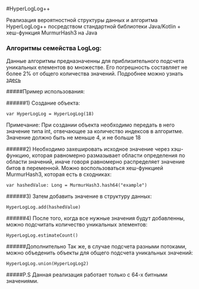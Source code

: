 #HyperLogLog++

Реализация вероятностной структуры данных и алгоритма HyperLogLog++ посредством стандартной библиотеки Java/Kotlin + хеш-функция MurmurHash3 на Java

### Алгоритмы семейства LogLog:
Данные алгоритмы предназначенны для приблизительного подсчета уникальных елементов во множестве. Его погрешность составляет не более 2% от общего количества значений. Подробнее можно узнать [здесь](https://static.googleusercontent.com/media/research.google.com/ru//pubs/archive/40671.pdf)

#####Пример использования:

######1)
Создание объекта:
```
var HyperLogLog = HyperLogLog(18)
```
Примечание: При создании объекта необходимо передать в него значение типа int, отвечающее за количество индексов в алгоритме. Значение должно быть не меньше 4, и не больше 18

######2)
Необходимо захешировать исходное значение через хэш-функцию, которая равномерно размазывает области определения по области значений, иначе говоря равномерно распределяет значение битов в переменной. Можно воспользоваться хеш-функцией MurmurHash3, которая есть в сходниках:

```
var hashedValue: Long = MurmurHash3.hash64("example")
```

######3)
Затем добавить значение в структуру данных:
```
HyperLogLog.add(hashedValue)
```

######4)
После того, когда все нужные значения будут добавленны, можно подсчитать количество уникальных элементов:
```
HyperLogLog.estimateCount()
```

######Дополнительно
Так же, в случае подсчета разными потоками, можно объеденить объекты для общего подсчета уникальных значений:
```
HyperLogLog.union(HyperLogLog2)
```
#####P.S
Данная реализация работает только с 64-х битными значениями. 


